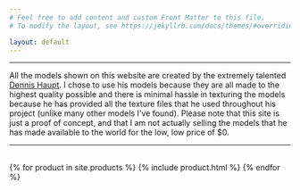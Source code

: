```yaml
---
# Feel free to add content and custom Front Matter to this file.
# To modify the layout, see https://jekyllrb.com/docs/themes/#overriding-theme-defaults

layout: default
---
```

<hr>

>
All the models shown on this website are created by the extremely talented [Dennis Haupt](https://3dhaupt.com/). I chose to use his models because they are all made to the highest quality possible and there is minimal hassle in texturing the models because he has provided all the texture files that he used throughout his project (unlike many other models I've found). Please note that this site is just a proof of concept, and that I am not actually selling the models that he has made available to the world for the low, low price of $0. 

<hr>
<br>
{% for product in site.products %}
  {% include product.html %}
{% endfor %}